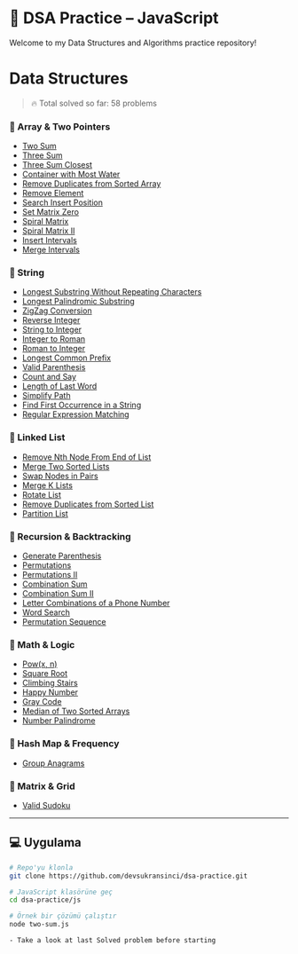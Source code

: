 # 🧠 DSA Practice – JavaScript

Welcome to my Data Structures and Algorithms practice repository!  
# Data Structures

> 🔥 Total solved so far: 58 problems

### 🔹 Array & Two Pointers
- [Two Sum](./js/two-sum.js)
- [Three Sum](./js/longest-common-prefix.js)
- [Three Sum Closest](./js/thee-sum-closest.js)
- [Container with Most Water](./js/container-with-most-water.js)
- [Remove Duplicates from Sorted Array](./js/remove-duplicate.js)
- [Remove Element](./js/remove-element.js)
- [Search Insert Position](./js/search-insert-position.js)
- [Set Matrix Zero](./js/set-matrix-zero.js)
- [Spiral Matrix](./js/spiral-matrix.js)
- [Spiral Matrix II](./js/spiral-matrix-2.js)
- [Insert Intervals](./js/insert-interval.js)
- [Merge Intervals](./js/merge-intervals.js)

### 🔹 String
- [Longest Substring Without Repeating Characters](./js/longest-substring-without-repeating-characters.js)
- [Longest Palindromic Substring](./js/longest-palindromic-substring.js)
- [ZigZag Conversion](./js/zigzag-conversion.js)
- [Reverse Integer](./js/reverse-integer.js)
- [String to Integer](./js/string-to-integer.js)
- [Integer to Roman](./js/integer-to-roman.js)
- [Roman to Integer](./js/roman-to-integer.js)
- [Longest Common Prefix](./js/longest-common-prefix.js)
- [Valid Parenthesis](./js/valid-parenthesis.js)
- [Count and Say](./js/count-and.say.js)
- [Length of Last Word](./js/length-of-last-word.js)
- [Simplify Path](./js/simplify-path.js)
- [Find First Occurrence in a String](./js/first-occurence-of-string.js)
- [Regular Expression Matching](./js/regular-expression-matching.js)

### 🔹 Linked List
- [Remove Nth Node From End of List](./js/remove-nth-from-end.js)
- [Merge Two Sorted Lists](./js/merge-two-sorted-list.js)
- [Swap Nodes in Pairs](./js/swap-nodes-in-pairs.js)
- [Merge K Lists](./js/merge-k-list.js)
- [Rotate List](./js/rotate-list.js)
- [Remove Duplicates from Sorted List](./js/remove-duplicate-from-sorted-list.js)
- [Partition List](./js/partition-list.js)

### 🔹 Recursion & Backtracking
- [Generate Parenthesis](./js/generate-parenthesis.js)
- [Permutations](./js/permutations.js.js)
- [Permutations II](./js/permutations-2.js)
- [Combination Sum](./js/combination-sum.js)
- [Combination Sum II](./js/combination-sum-two.js)
- [Letter Combinations of a Phone Number](./js/letter-combination-of-phone.js)
- [Word Search](./js/word-search.js)
- [Permutation Sequence](./js/permutations-2.js)

### 🔹 Math & Logic
- [Pow(x, n)](./js/power-x-n.js)
- [Square Root](./js/sqrt.js)
- [Climbing Stairs](./js/climbing-stairs.js)
- [Happy Number](./js/is-happy.js)
- [Gray Code](./js/gray-code.js)
- [Median of Two Sorted Arrays](./js/median-of-two-sorted-arrays.js)
- [Number Palindrome](./js/number-palindrome.js)

### 🔹 Hash Map & Frequency
- [Group Anagrams](./js/group-anagrams.js)

### 🔹 Matrix & Grid
- [Valid Sudoku](./js/valid-sudoku.js)

---

## 💻 Uygulama

```bash
# Repo'yu klonla
git clone https://github.com/devsukransinci/dsa-practice.git

# JavaScript klasörüne geç
cd dsa-practice/js

# Örnek bir çözümü çalıştır
node two-sum.js

- Take a look at last Solved problem before starting

